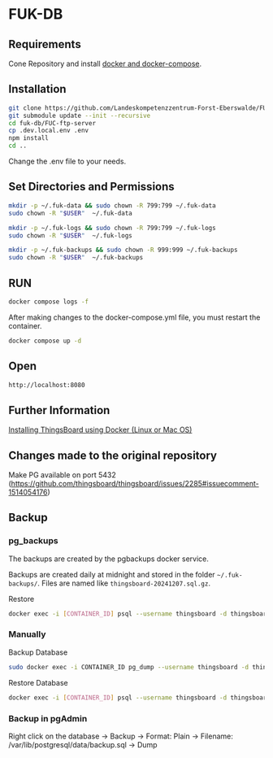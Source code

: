 # FUK-DB

## Requirements

Cone Repository and install [docker and docker-compose](https://docs.docker.com/compose/install/).

## Installation

```bash
git clone https://github.com/Landeskompetenzzentrum-Forst-Eberswalde/FUK-DB.git fuk-db
git submodule update --init --recursive
cd fuk-db/FUC-ftp-server
cp .dev.local.env .env
npm install
cd ..
```
Change the .env file to your needs.

## Set Directories and Permissions

```bash
mkdir -p ~/.fuk-data && sudo chown -R 799:799 ~/.fuk-data
sudo chown -R "$USER"  ~/.fuk-data

mkdir -p ~/.fuk-logs && sudo chown -R 799:799 ~/.fuk-logs
sudo chown -R "$USER"  ~/.fuk-logs

mkdir -p ~/.fuk-backups && sudo chown -R 999:999 ~/.fuk-backups
sudo chown -R "$USER"  ~/.fuk-backups
```

## RUN

```bash
docker compose logs -f
```

After making changes to the docker-compose.yml file, you must restart the container.

```bash
docker compose up -d
```

## Open
```bash
http://localhost:8080
```

## Further Information
[Installing ThingsBoard using Docker (Linux or Mac OS)](https://thingsboard.io/docs/user-guide/install/docker/)

## Changes made to the original repository
Make PG available on port 5432 (https://github.com/thingsboard/thingsboard/issues/2285#issuecomment-1514054176)

## Backup

### pg_backups
The backups are created by the pgbackups docker service.

Backups are created daily at midnight and stored in the folder `~/.fuk-backups/`. Files are named like `thingsboard-20241207.sql.gz`.

Restore
```bash
docker exec -i [CONTAINER_ID] psql --username thingsboard -d thingsboard < ~/.fuk-backups/daily/[name].sql.gz
```

### Manually
Backup Database
```bash
sudo docker exec -i CONTAINER_ID pg_dump --username thingsboard -d thingsboard > ./backup/thingsboard.sql
```

Restore Database
```bash
docker exec -i [CONTAINER_ID] psql --username thingsboard -d thingsboard < ~/.fuk-backups/daily/[name].sql
```

### Backup in pgAdmin
Right click on the database -> Backup -> Format: Plain -> Filename: /var/lib/postgresql/data/backup.sql -> Dump